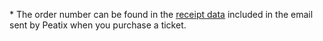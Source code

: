 \* The order number can be found in the [receipt data](https://help-attendee.peatix.com/ja-JP/support/solutions/articles/44001821741) included in the email sent by Peatix when you purchase a ticket.
